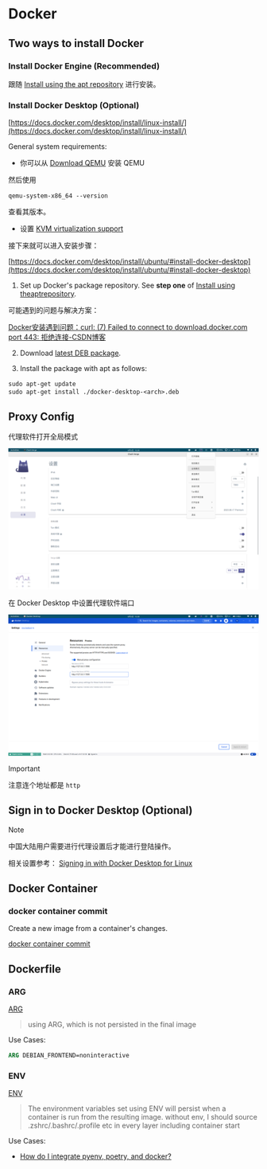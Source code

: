 # Docker

## Two ways to install Docker

### Install Docker Engine (Recommended)

跟随 [Install using the apt repository](https://docs.docker.com/engine/install/ubuntu/#install-using-the-repository) 进行安装。

### Install Docker Desktop (Optional)

[https://docs.docker.com/desktop/install/linux-install/](https://docs.docker.com/desktop/install/linux-install/)

General system requirements:

- 你可以从 [Download QEMU](https://www.qemu.org/download/#linux) 安装 QEMU

然后使用 

```shell
qemu-system-x86_64 --version
```

查看其版本。

- 设置 [KVM virtualization support](https://docs.docker.com/desktop/install/linux-install/#kvm-virtualization-support)

接下来就可以进入安装步骤：

[https://docs.docker.com/desktop/install/ubuntu/#install-docker-desktop](https://docs.docker.com/desktop/install/ubuntu/#install-docker-desktop)

1. Set up Docker's package repository. See **step one** of [Install using theaptrepository](https://docs.docker.com/engine/install/ubuntu/#install-using-the-repository).

可能遇到的问题与解决方案：

[Docker安装遇到问题：curl: (7) Failed to connect to download.docker.com port 443: 拒绝连接-CSDN博客](https://blog.csdn.net/Fengdf666/article/details/140221138)

2. Download [latest DEB package](https://desktop.docker.com/linux/main/amd64/docker-desktop-amd64.deb?utm_source=docker&utm_medium=webreferral&utm_campaign=docs-driven-download-linux-amd64&_gl=1*1bdcvx9*_gcl_aw*R0NMLjE3MjI2NTQzODYuRUFJYUlRb2JDaE1JM2NLTDB1dlhod01WM2x3UEFoMTlhQUNLRUFBWUFTQUFFZ0kxQWZEX0J3RQ..*_gcl_au*MTA5NDI0NzA4NC4xNzIyNjA0OTYx*_ga*OTY4MDY2MzUzLjE3MjI2MDQ5NjE.*_ga_XJWPQMJYHQ*MTcyMjY2Njc4OC40LjEuMTcyMjY2ODk2MS41OS4wLjA.).

3. Install the package with apt as follows:

```shell
sudo apt-get update
sudo apt-get install ./docker-desktop-<arch>.deb
```

## Proxy Config

代理软件打开全局模式

![clash-proxy.png](./docker/clash-proxy.png)

在 Docker Desktop 中设置代理软件端口

![docker-proxy.png](./docker/docker-proxy.png)

> [!IMPORTANT]
> 
> 注意连个地址都是 `http`

## Sign in to Docker Desktop (Optional)

> [!NOTE]
> 
> 中国大陆用户需要进行代理设置后才能进行登陆操作。

相关设置参考： [Signing in with Docker Desktop for Linux](https://docs.docker.com/desktop/get-started/#signing-in-with-docker-desktop-for-linux)

## Docker Container

### docker container commit

Create a new image from a container's changes.

[docker container commit](https://docs.docker.com/reference/cli/docker/container/commit/)

## Dockerfile

### ARG

[ARG](https://docs.docker.com/reference/dockerfile/#arg)

> using ARG, which is not persisted in the final image

Use Cases:

```Dockerfile
ARG DEBIAN_FRONTEND=noninteractive
```

### ENV

[ENV](https://docs.docker.com/reference/dockerfile/#env)

> The environment variables set using ENV will persist when a container is run from the resulting image. 
without env, I should source .zshrc/.bashrc/.profile etc in every layer including container start

Use Cases:

- [How do I integrate pyenv, poetry, and docker?](https://stackoverflow.com/questions/65768775/how-do-i-integrate-pyenv-poetry-and-docker)
